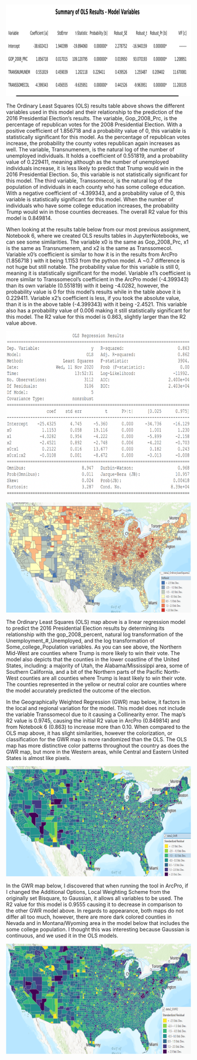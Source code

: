 <p align = "center">
<img width = "900" height = "250" src ="https://github.com/fernandezgk/GISPortfolio/blob/main/AnalysisGIS_Notebooks/OLS&GWR_Notebook/OLSChart.png">
</p> 
<p>
The Ordinary Least Squares (OLS) results table above shows the different variables used in this model and their relationship to the prediction of the 2016 Presidential Election’s results. The variable, Gop_2008_Prc, is the percentage of republican votes for the 2008 Presidential Election. With a positive coefficient of 1.856718 and a probability value of 0, this variable is statistically significant for this model. As the percentage of republican votes increase, the probability the county votes republican again increases as well. The variable, Transnumenem, is the natural log of the number of unemployed individuals. It holds a coefficient of 0.551819, and a probability value of 0.229411, meaning although as the number of unemployed individuals increase, it is less likely to predict that Trump would win in the 2016 Presidential Election. So, this variable is not statistically significant for this model. The third variable, Transsomecol, is the natural log of the population of individuals in each county who has some college education. With a negative coefficient of -4.399343, and a probability value of 0, this variable is statistically significant for this model. When the number of individuals who have some college education increases, the probability Trump would win in those counties decreases. The overall R2 value for this model is 0.849814.
</p>
When looking at the results table below from our most previous assignment, Notebook 6, where we created OLS results tables in JupyterNotebooks, we can see some similarities. The variable x0 is the same as Gop_2008_Prc, x1 is the same as Transnumenem, and x2 is the same as Transsomecol. Variable x0’s coefficient is similar to how it is in the results from ArcPro (1.856718 ) with it being 1.1153 from the python model. A ~0.7 difference is not huge but still notable. The probability value for this variable is still 0, meaning it is statistically significant for the model. Variable x1’s coefficient is more similar to Transsomecol’s coefficient in the ArcPro model (-4.399343) than its own variable (0.551819) with it being -4.0282, however, the probability value is 0 for this model’s results while in the table above it is 0.229411. Variable x2’s coefficient is less, if you took the absolute value, than it is in the above table (-4.399343) with it being -2.4521. This variable also has a probability value of 0.006 making it still statistically significant for this model. The R2 value for this model is 0.863, slightly larger than the R2 value above.
<p align = "center">
<img width = "600" height = "450" src ="https://github.com/fernandezgk/GISPortfolio/blob/main/AnalysisGIS_Notebooks/OLS&GWR_Notebook/OLSRegChart.png">
</p> 

<p align = "center">
<img width = "700" height = "300" src ="https://github.com/fernandezgk/GISPortfolio/blob/main/AnalysisGIS_Notebooks/OLS&GWR_Notebook/OLSMap.png">
</p> 
<p>
The Ordinary Least Squares (OLS) map above is a linear regression model to predict the 2016 Presidential Election results by determining its relationship with the gop_2008_percent, natural log transformation of the Unemployment_#_Unemployed, and the log transformation of Some_college_Population variables. As you can see above, the Northern Mid-West are counties where Trump is more likely to win their vote. The model also depicts that the counties in the lower coastline of the United States, including: a majority of Utah, the Alabama/Mississippi area, some of Southern California, and a bit of the Northern parts of the Pacific North-West counties are all counties where Trump is least likely to win their vote. The counties represented in the yellow or neutral color are counties where the model accurately predicted the outcome of the election.
</p>
<p>
In the Geographically Weighted Regression (GWR) map below, it factors in the local and regional variation for the model. This model does not include the variable Transsomecol due to it causing a Collinearity error. The map’s R2 value is 0.9745, causing the initial R2 value in ArcPro (0.849814) and from Notebook 6 (0.863) to increase more than 0.10. When compared to the OLS map above, it has slight similarities, however the colorization, or classification for the GWR map is more randomized than the OLS. The OLS map has more distinctive color patterns throughout the country as does the GWR map, but more in the Western areas, while Central and Eastern United States is almost like pixels.
<p align = "center">
<img width = "700" height = "300" src ="https://github.com/fernandezgk/GISPortfolio/blob/main/AnalysisGIS_Notebooks/OLS&GWR_Notebook/GWRMap.png">
</p> 

In the GWR map below, I discovered that when running the tool in ArcPro, if I changed the Additional Options, Local Weighting Scheme from the originally set Bisquare, to Gaussian, it allows all variables to be used. The R2 value for this model is 0.9555 causing it to decrease in comparison to the other GWR model above. In regards to appearance, both maps do not differ all too much, however, there are more dark colored counties in Nevada and in Montana/Wyoming area in the model below that includes the some college population. I thought this was interesting because Gaussian is continuous, and we used it in the OLS models.
<p align = "center">
<img width = "700" height = "300" src ="https://github.com/fernandezgk/GISPortfolio/blob/main/AnalysisGIS_Notebooks/OLS&GWR_Notebook/GWR2Map.png">
</p> 

